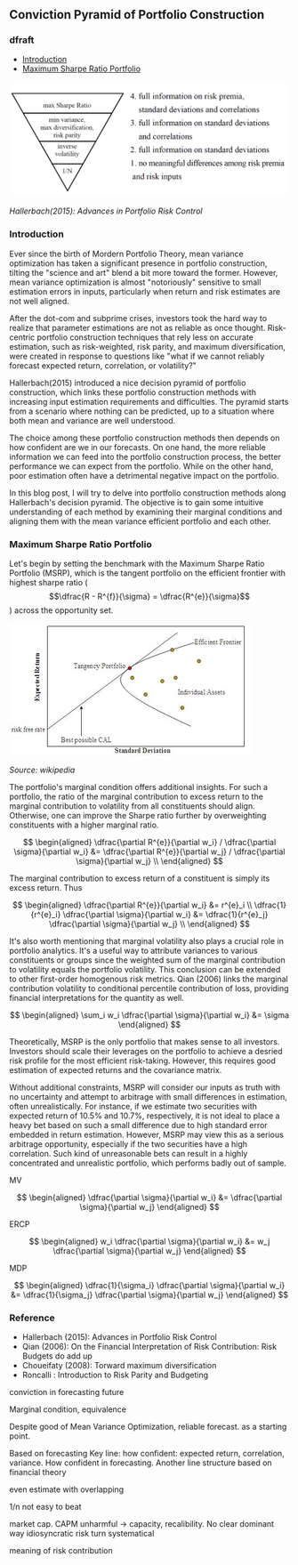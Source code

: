 #

## Conviction Pyramid of Portfolio Construction

### dfraft

- [Introduction](#introduction)
- [Maximum Sharpe Ratio Portfolio](#msrp)


![Image of Pyramid](https://raw.githubusercontent.com/SkyBlueRW/SkyBlueRW.github.io/main/_posts/asset/portfolio_pyramid.png)

*Hallerbach(2015): Advances in Portfolio Risk Control*

### Introduction <a name="introduction"></a>


Ever since the birth of Mordern Portfolio Theory, mean variance optimization has taken a significant presence in portfolio construction, tilting the "science and art" blend a bit more toward the former. However, mean variance optimization is almost "notoriously" sensitive to small estimation errors in inputs, particularly when return and risk estimates are not well aligned.

After the dot-com and subprime crises, investors took the hard way to realize that parameter estimations are not as reliable as once thought. Risk-centric portfolio construction techniques that rely less on accurate estimation, such as risk-weighted, risk parity, and maximum diversification, were created in response to questions like "what if we cannot reliably forecast expected return, correlation, or volatility?"

Hallerbach(2015) introduced a nice decision pyramid of portfolio construction, which links these portfolio construction methods with increasing input estimation requirements and difficulties. The pyramid starts from a scenario where nothing can be predicted, up to a situation where both mean and variance are well understood. 

The choice among these portfolio construction methods then depends on how confident are we in our forecasts. On one hand, the more reliable information we can feed into the portfolio construction process, the better performance we can expect from the portfolio. While on the other hand, poor estimation often have a detrimental negative impact on the portfolio. 

In this blog post, I will try to delve into portfolio construction methods along Hallerbach's decision pyramid. The objective is to gain some intuitive understanding of each method by examining their marginal conditions and aligning them with the mean variance efficient portfolio and each other.

### Maximum Sharpe Ratio Portfolio <a name="msrp"></a>

Let's begin by setting the benchmark with the Maximum Sharpe Ratio Portfolio (MSRP), which is the tangent portfolio on the efficient frontier with highest sharpe ratio ($$\dfrac{R - R^{f}}{\sigma} = \dfrac{R^{e}}{\sigma}$$) across the opportunity set. 

![Image of Tangency](https://raw.githubusercontent.com/SkyBlueRW/SkyBlueRW.github.io/main/_posts/asset/Tangency%20portfolio.jpg)

*Source: wikipedia*

The portfolio's marginal condition offers additional insights. For such a portfolio, the ratio of the marginal contribution to excess return to the marginal contribution to volatility from all constituents should align. Otherwise, one can improve the Sharpe ratio further by overweighting constituents with a higher marginal ratio.

$$
\begin{aligned}
\dfrac{\partial R^{e}}{\partial w_i} / \dfrac{\partial \sigma}{\partial w_i} &= \dfrac{\partial R^{e}}{\partial w_j} / \dfrac{\partial \sigma}{\partial w_j} \\
\end{aligned}
$$

The marginal contribution to excess return of a constituent is simply its excess return. Thus

$$
\begin{aligned}
\dfrac{\partial R^{e}}{\partial w_i} &= r^{e}_i \\
\dfrac{1}{r^{e}_i} \dfrac{\partial \sigma}{\partial w_i} &= \dfrac{1}{r^{e}_j} \dfrac{\partial \sigma}{\partial w_j} \\
\end{aligned}
$$

It's also worth mentioning that marginal volatility also plays a crucial role in portfolio analytics. It's a useful way to attribute variances to various constituents or groups since the weighted sum of the marginal contribution to volatility equals the portfolio volatility. This conclusion can be extended to other first-order homogenous risk metrics. Qian (2006) links the marginal contribution volatility to conditional percentile contribution of loss, providing financial interpretations for the quantity as well.

$$
\begin{aligned}
\sum_i w_i \dfrac{\partial \sigma}{\partial w_i} &= \sigma
\end{aligned}
$$

Theoretically, MSRP is the only portfolio that makes sense to all investors. Investors should scale their leverages on the portfolio to achieve a desried risk profile for the most efficient risk-taking. However, this requires good estimation of expected returns and the covariance matrix.

Without additional constraints, MSRP will consider our inputs as truth with no uncertainty and attempt to arbitrage with small differences in estimation, often unrealistically. For instance, if we estimate two securities with expected return of 10.5% and 10.7%, respectively, it is not ideal to place a heavy bet based on such a small difference due to high standard error embedded in return estimation. However, MSRP may view this as a serious arbitrage opportunity, especially if the two securities have a high correlation. Such kind of unreasonable bets can result in a highly concentrated and unrealistic portfolio, which performs badly out of sample.

MV

$$
\begin{aligned}
\dfrac{\partial \sigma}{\partial w_i} &= \dfrac{\partial \sigma}{\partial w_j}
\end{aligned}
$$


ERCP

$$
\begin{aligned}
w_i \dfrac{\partial \sigma}{\partial w_i} &= w_j \dfrac{\partial \sigma}{\partial w_j}
\end{aligned}
$$



MDP

$$
\begin{aligned}
\dfrac{1}{\sigma_i} \dfrac{\partial \sigma}{\partial w_i} &= \dfrac{1}{\sigma_j} \dfrac{\partial \sigma}{\partial w_j}
\end{aligned}
$$

### Reference
- Hallerbach (2015): Advances in Portfolio Risk Control
- Qian (2006): On the Financial Interpretation of Risk Contribution: Risk Budgets do add up
- Choueifaty (2008): Torward maximum diversification
- Roncalli : Introduction to Risk Parity and Budgeting




conviction in forecasting future

Marginal condition, equivalence

Despite good of Mean Variance Optimization, reliable forecast. as a starting point.

Based on forecasting
Key line: how confident: expected return, correlation, variance. How confident in forecasting.
Another line structure based on financial theory



even estimate with overlapping

1/n not easy to beat

market cap. 
CAPM unharmful -> capacity, recalibility. No clear dominant way 
idiosyncratic risk turn systematical


meaning of risk contribution

